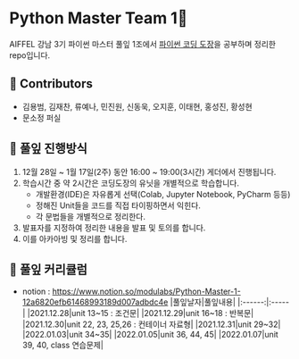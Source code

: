 # Python Master Team 1💜

AIFFEL 강남 3기 파이썬 마스터 풀잎 1조에서 [파이썬 코딩 도장](https://dojang.io/course/view.php?id=7)을 공부하며 정리한 repo입니다.

## 🐣 Contributors
- 김용범, 김재찬, 류예나, 민진원, 신동욱, 오지훈, 이태현, 홍성진, 황성현
- 문소정 퍼실

## 🐣 풀잎 진행방식
1. 12월 28일 ~ 1월 17일(2주) 동안 16:00 ~ 19:00(3시간) 게더에서 진행됩니다.
2. 학습시간 중 약 2시간은 코딩도장의 유닛을 개별적으로 학습합니다.
    - 개발환경(IDE)은 자유롭게 선택(Colab, Jupyter Notebook, PyCharm 등등)
    - 정해진 Unit들을 코드를 직접 타이핑하면서 익힌다.
    - 각 문법들을 개별적으로 정리한다.
3. 발표자를 지정하여 정리한 내용을 발표 및 토의를 합니다.
4. 이를 아카아빙 및 정리를 합니다.

## 🐣 풀잎 커리큘럼
- notion : https://www.notion.so/modulabs/Python-Master-1-12a6820efb61468993189d007adbdc4e
|풀잎날자|풀잎내용|
|:------:|:-----|
|2021.12.28|unit 13~15 : 조건문|
|2021.12.29|unit 16~18 : 반복문|
|2021.12.30|unit 22, 23, 25,26 : 컨테이너 자료형|
|2021.12.31|unit 29~32|
|2022.01.03|unit 34~35|
|2022.01.05|unit 36, 44, 45|
|2022.01.07|unit 39, 40, class 연습문제|
